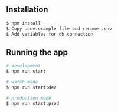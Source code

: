 ## Installation

```bash
$ npm install
$ Copy .env.example file and rename .env
$ Add variables for db connection
```

## Running the app

```bash
# development
$ npm run start

# watch mode
$ npm run start:dev

# production mode
$ npm run start:prod
```

